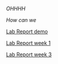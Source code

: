 *OHHHH*

_How can we_ 

[Lab Report demo](https://ZhiyuanYang26.github.io/cse15l-lab-reports/lab-report-1-week-0.html)

[Lab Report week 1](https://ZhiyuanYang26.github.io/cse15l-lab-reports/lab1.html)

[Lab Report week 3](https://ZhiyuanYang26.github.io/cse15l-lab-reports/lab2.html)
